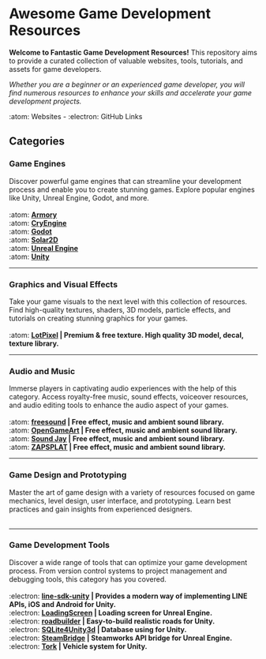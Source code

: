 # **Awesome Game Development Resources**
**Welcome to Fantastic Game Development Resources!** This repository aims to provide a curated collection of valuable websites, tools, tutorials, and assets for game developers.

*Whether you are a beginner or an experienced game developer, you will find numerous resources to enhance your skills and accelerate your game development projects.*

:atom: Websites - :electron: GitHub Links

## **Categories**

### **Game Engines**
Discover powerful game engines that can streamline your development process and enable you to create stunning games. Explore popular engines like Unity, Unreal Engine, Godot, and more.
<br><br>
:atom: **[Armory](https://armory3d.org)** <br>
:atom: **[CryEngine](https://www.cryengine.com)** <br>
:atom: **[Godot](https://godotengine.org)** <br>
:atom: **[Solar2D](https://solar2d.com)** <br>
:atom: **[Unreal Engine](https://www.unrealengine.com/en-US)** <br>
:atom: **[Unity](https://unity.com)** <br>
<hr>

### **Graphics and Visual Effects**
Take your game visuals to the next level with this collection of resources. Find high-quality textures, shaders, 3D models, particle effects, and tutorials on creating stunning graphics for your games.
<br><br>
:atom: **[LotPixel](https://www.lotpixel.com?ref=gitlp) | Premium & free texture. High quality 3D model, decal, texture library.**<br>
<hr>

### **Audio and Music**
Immerse players in captivating audio experiences with the help of this category. Access royalty-free music, sound effects, voiceover resources, and audio editing tools to enhance the audio aspect of your games.
<br><br>
:atom: **[freesound](https://freesound.org) | Free effect, music and ambient sound library.**<br>
:atom: **[OpenGameArt](https://opengameart.org/art-search?keys=sounds) | Free effect, music and ambient sound library.**<br>
:atom: **[Sound Jay](https://www.soundjay.com) | Free effect, music and ambient sound library.**<br>
:atom: **[ZAPSPLAT](https://www.zapsplat.com) | Free effect, music and ambient sound library.**<br>
<hr>

### **Game Design and Prototyping**
Master the art of game design with a variety of resources focused on game mechanics, level design, user interface, and prototyping. Learn best practices and gain insights from experienced designers.
<br><br>
<hr>

### **Game Development Tools**
Discover a wide range of tools that can optimize your game development process. From version control systems to project management and debugging tools, this category has you covered.
<br><br>
:electron: **[line-sdk-unity](https://github.com/line/line-sdk-unity) | Provides a modern way of implementing LINE APIs, iOS and Android for Unity.**<br>
:electron: **[LoadingScreen](https://github.com/ue4plugins/LoadingScreen) | Loading screen for Unreal Engine.**<br>
:electron: **[roadbuilder](https://github.com/guotata1996/roadbuilder) | Easy-to-build realistic roads for Unity.**<br>
:electron: **[SQLite4Unity3d](https://github.com/robertohuertasm/SQLite4Unity3d) | Database using for Unity.**<br>
:electron: **[SteamBridge](https://github.com/trdwll/SteamBridge) | Steamworks API bridge for Unreal Engine.**<br>
:electron: **[Tork](https://github.com/adrenak/Tork) | Vehicle system for Unity.**<br>